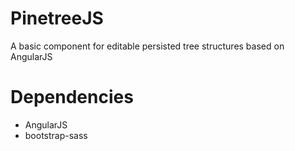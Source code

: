 PinetreeJS
==========

A basic component for editable persisted tree structures based on AngularJS


Dependencies
============

* AngularJS
* bootstrap-sass


